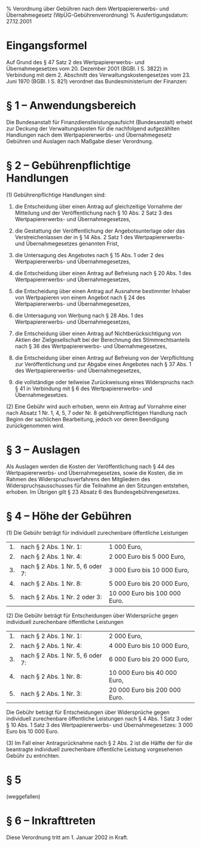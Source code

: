 % Verordnung über Gebühren nach dem Wertpapiererwerbs- und Übernahmegesetz  (WpÜG-Gebührenverordnung)
% Ausfertigungsdatum: 27.12.2001
 
# Eingangsformel

Auf Grund des § 47 Satz 2 des Wertpapiererwerbs- und Übernahmegesetzes vom 20. Dezember 2001 (BGBl. I S. 3822) in Verbindung mit dem 2. Abschnitt des Verwaltungskostengesetzes vom 23. Juni 1970 (BGBl. I S. 821) verordnet das Bundesministerium der Finanzen:

# § 1 – Anwendungsbereich

Die Bundesanstalt für Finanzdienstleistungsaufsicht (Bundesanstalt) erhebt zur Deckung der Verwaltungskosten für die nachfolgend aufgezählten Handlungen nach dem Wertpapiererwerbs- und Übernahmegesetz Gebühren und Auslagen nach Maßgabe dieser Verordnung.

# § 2 – Gebührenpflichtige Handlungen

(1) Gebührenpflichtige Handlungen sind:

1. die Entscheidung über einen Antrag auf gleichzeitige Vornahme der Mitteilung und der Veröffentlichung nach § 10 Abs. 2 Satz 3 des Wertpapiererwerbs- und Übernahmegesetzes,

2. die Gestattung der Veröffentlichung der Angebotsunterlage oder das Verstreichenlassen der in § 14 Abs. 2 Satz 1 des Wertpapiererwerbs- und Übernahmegesetzes genannten Frist,

3. die Untersagung des Angebotes nach § 15 Abs. 1 oder 2 des Wertpapiererwerbs- und Übernahmegesetzes,

4. die Entscheidung über einen Antrag auf Befreiung nach § 20 Abs. 1 des Wertpapiererwerbs- und Übernahmegesetzes,

5. die Entscheidung über einen Antrag auf Ausnahme bestimmter Inhaber von Wertpapieren von einem Angebot nach § 24 des Wertpapiererwerbs- und Übernahmegesetzes,

6. die Untersagung von Werbung nach § 28 Abs. 1 des Wertpapiererwerbs- und Übernahmegesetzes,

7. die Entscheidung über einen Antrag auf Nichtberücksichtigung von Aktien der Zielgesellschaft bei der Berechnung des Stimmrechtsanteils nach § 36 des Wertpapiererwerbs- und Übernahmegesetzes,

8. die Entscheidung über einen Antrag auf Befreiung von der Verpflichtung zur Veröffentlichung und zur Abgabe eines Angebotes nach § 37 Abs. 1 des Wertpapiererwerbs- und Übernahmegesetzes,

9. die vollständige oder teilweise Zurückweisung eines Widerspruchs nach § 41 in Verbindung mit § 6 des Wertpapiererwerbs- und Übernahmegesetzes.

(2) Eine Gebühr wird auch erhoben, wenn ein Antrag auf Vornahme einer nach Absatz 1 Nr. 1, 4, 5, 7 oder Nr. 8 gebührenpflichtigen Handlung nach Beginn der sachlichen Bearbeitung, jedoch vor deren Beendigung zurückgenommen wird.

# § 3 – Auslagen

Als Auslagen werden die Kosten der Veröffentlichung nach § 44 des Wertpapiererwerbs- und Übernahmegesetzes, sowie die Kosten, die im Rahmen des Widerspruchsverfahrens den Mitgliedern des Widerspruchsausschusses für die Teilnahme an den Sitzungen entstehen, erhoben. Im Übrigen gilt § 23 Absatz 6 des Bundesgebührengesetzes.

# § 4 – Höhe der Gebühren

(1) Die Gebühr beträgt für individuell zurechenbare öffentliche Leistungen  

|     |                                  |                               |
|:----|:---------------------------------|:------------------------------|
| 1\. | nach § 2 Abs. 1 Nr. 1:           | 1 000 Euro,                   |
| 2\. | nach § 2 Abs. 1 Nr. 4:           | 2 000 Euro bis 5 000 Euro,    |
| 3\. | nach § 2 Abs. 1 Nr. 5, 6 oder 7: | 3 000 Euro bis 10 000 Euro,   |
| 4\. | nach § 2 Abs. 1 Nr. 8:           | 5 000 Euro bis 20 000 Euro,   |
| 5\. | nach § 2 Abs. 1 Nr. 2 oder 3:    | 10 000 Euro bis 100 000 Euro. |

(2) Die Gebühr beträgt für Entscheidungen über Widersprüche gegen individuell zurechenbare öffentliche Leistungen  

|     |                                  |                               |
|:----|:---------------------------------|:------------------------------|
| 1\. | nach § 2 Abs. 1 Nr. 1:           | 2 000 Euro,                   |
| 2\. | nach § 2 Abs. 1 Nr. 4:           | 4 000 Euro bis 10 000 Euro,   |
| 3\. | nach § 2 Abs. 1 Nr. 5, 6 oder 7: | 6 000 Euro bis 20 000 Euro,   |
| 4\. | nach § 2 Abs. 1 Nr. 8:           | 10 000 Euro bis 40 000 Euro,  |
| 5\. | nach § 2 Abs. 1 Nr. 3:           | 20 000 Euro bis 200 000 Euro. |

  
Die Gebühr beträgt für Entscheidungen über Widersprüche gegen individuell zurechenbare öffentliche Leistungen nach § 4 Abs. 1 Satz 3 oder § 10 Abs. 1 Satz 3 des Wertpapiererwerbs- und Übernahmegesetzes: 3 000 Euro bis 10 000 Euro.

(3) Im Fall einer Antragsrücknahme nach § 2 Abs. 2 ist die Hälfte der für die beantragte individuell zurechenbare öffentliche Leistung vorgesehenen Gebühr zu entrichten.

# § 5

(weggefallen)

# § 6 – Inkrafttreten

Diese Verordnung tritt am 1. Januar 2002 in Kraft.
